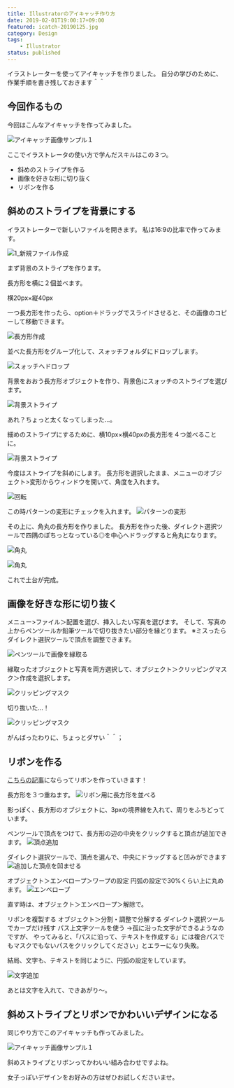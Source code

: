 ```yaml
---
title: Illustratorのアイキャッチ作り方
date: 2019-02-01T19:00:17+09:00
featured: icatch-20190125.jpg
category: Design
tags:
    - Illustrator
status: published
---
```


イラストレーターを使ってアイキャッチを作りました。
自分の学びのために、作業手順を書き残しておきます＾＾

## 今回作るもの

今回はこんなアイキャッチを作ってみました。

![アイキャッチ画像サンプル１](icatch-20190125.jpg)

 ここでイラストレータの使い方で学んだスキルはこの３つ。

 * 斜めのストライプを作る
 * 画像を好きな形に切り抜く
 * リボンを作る

## 斜めのストライプを背景にする

イラストレーターで新しいファイルを開きます。 私は16:9の比率で作ってみます。

![1_新規ファイル作成](20190125_ss_making_00.jpg)

まず背景のストライプを作ります。

長方形を横に２個並べます。

横20px×縦40px

一つ長方形を作ったら、option＋ドラッグでスライドさせると、その画像のコピーして移動できます。

![長方形作成](20190125_ss_making_01.jpg)

並べた長方形をグループ化して、スォッチフォルダにドロップします。

![スォッチへドロップ](20190125_ss_making_02.jpg)

背景をおおう長方形オブジェクトを作り、背景色にスォッチのストライプを選びます。

![背景ストライプ](20190125_ss_making_03.jpg)

あれ？ちょっと太くなってしまった…。

細めのストライプにするために、横10px×横40pxの長方形を４つ並べることに。

![背景ストライプ](20190125_ss_making_04.jpg)

今度はストライプを斜めにします。
長方形を選択したまま、メニューのオブジェクト>変形からウィンドウを開いて、角度を入れます。

![回転](20190125_ss_making_05.jpg)

この時パターンの変形にチェックを入れます。
![パターンの変形](20190125_ss_making_06.jpg)

その上に、角丸の長方形を作りました。
長方形を作った後、ダイレクト選択ツールで四隅のぽちっとなっている◎を中心へドラッグすると角丸になります。

![角丸](20190125_ss_making_07.jpg)

![角丸](20190125_ss_making_08.jpg)

これで土台が完成。

## 画像を好きな形に切り抜く

メニュー>ファイル＞配置を選び、挿入したい写真を選びます。
そして、写真の上からペンツールか鉛筆ツールで切り抜きたい部分を縁どります。 ※ミスったらダイレクト選択ツールで頂点を調整できます。

![ペンツールで画像を縁取る](20190125_ss_making_11.jpg)


縁取ったオブジェクトと写真を両方選択して、オブジェクト＞クリッピングマスク＞作成を選択します。

![クリッピングマスク](20190125_ss_making_12.jpg)

切り抜いた…！

![クリッピングマスク](20190125_ss_making_13.jpg)

がんばったわりに、ちょっとダサい＾＾；

## リボンを作る

[こちらの記事](https://cultureacademia.jp/illustrator/402/)にならってリボンを作っていきます！

長方形を３つ重ねます。
![リボン用に長方形を並べる](20190125_ss_making_21.jpg)

影っぽく、長方形のオブジェクトに、3pxの境界線を入れて、周りをふちどっています。

ペンツールで頂点をつけて、長方形の辺の中央をクリックすると頂点が追加できます。
![頂点追加](20190125_ss_making_22.jpg)

ダイレクト選択ツールで、頂点を選んで、中央にドラッグすると凹みができます
![追加した頂点を凹ませる](20190125_ss_making_23.jpg)

オブジェクト＞エンベロープ＞ワープの設定
円弧の設定で30%くらい上に丸めます。
![エンベロープ](20190125_ss_making_24.jpg)

直す時は、オブジェクト＞エンベロープ＞解除で。

リボンを複製する
オブジェクト＞分割・調整で分解する
ダイレクト選択ツールでカーブだけ残す
パス上文字ツールを使う
→孤に沿った文字ができるようなのですが、
やってみると、「パスに沿って、テキストを作成する」には複合パスでもマスクでもないパスをクリックしてください」とエラーになり失敗。

結局、文字も、テキストを同じように、円弧の設定をしています。

![文字追加](20190125_ss_making_25.jpg)

あとは文字を入れて、できあがり〜。


## 斜めストライプとリボンでかわいいデザインになる

同じやり方でこのアイキャッチも作ってみました。

![アイキャッチ画像サンプル１](icatch-20190125.jpg)

斜めストライプとリボンってかわいい組み合わせですよね。

女子っぽいデザインをお好みの方はぜひお試しくださいませ。
